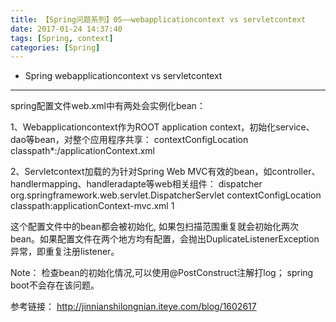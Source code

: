 ```yaml
---
title: 【Spring问题系列】05——webapplicationcontext vs servletcontext
date: 2017-01-24 14:37:40
tags: [Spring, context]
categories: [Spring]
---
```

- Spring webapplicationcontext vs servletcontext
<!-- more -->

--------------------------------

spring配置文件web.xml中有两处会实例化bean：

1、Webapplicationcontext作为ROOT application context，初始化service、dao等bean，对整个应用程序共享：
	<context-param>
        <param-name>contextConfigLocation</param-name>
        <param-value>classpath*:/applicationContext.xml</param-value>
    </context-param>

2、Servletcontext加载的为针对Spring Web MVC有效的bean，如controller、handlermapping、handleradapte等web相关组件：
	<servlet>
        <servlet-name>dispatcher</servlet-name>
        <servlet-class>org.springframework.web.servlet.DispatcherServlet</servlet-class>
        <init-param>
            <param-name>contextConfigLocation</param-name>
            <param-value>classpath:applicationContext-mvc.xml</param-value>
        </init-param>
        <load-on-startup>1</load-on-startup>
    </servlet>

这个配置文件中的bean都会被初始化, 如果包扫描范围重复就会初始化两次bean。如果配置文件在两个地方均有配置，会抛出DuplicateListenerException异常，即重复注册listener。

Note：
检查bean的初始化情况,可以使用@PostConstruct注解打log；
spring boot不会存在该问题。

参考链接：
http://jinnianshilongnian.iteye.com/blog/1602617